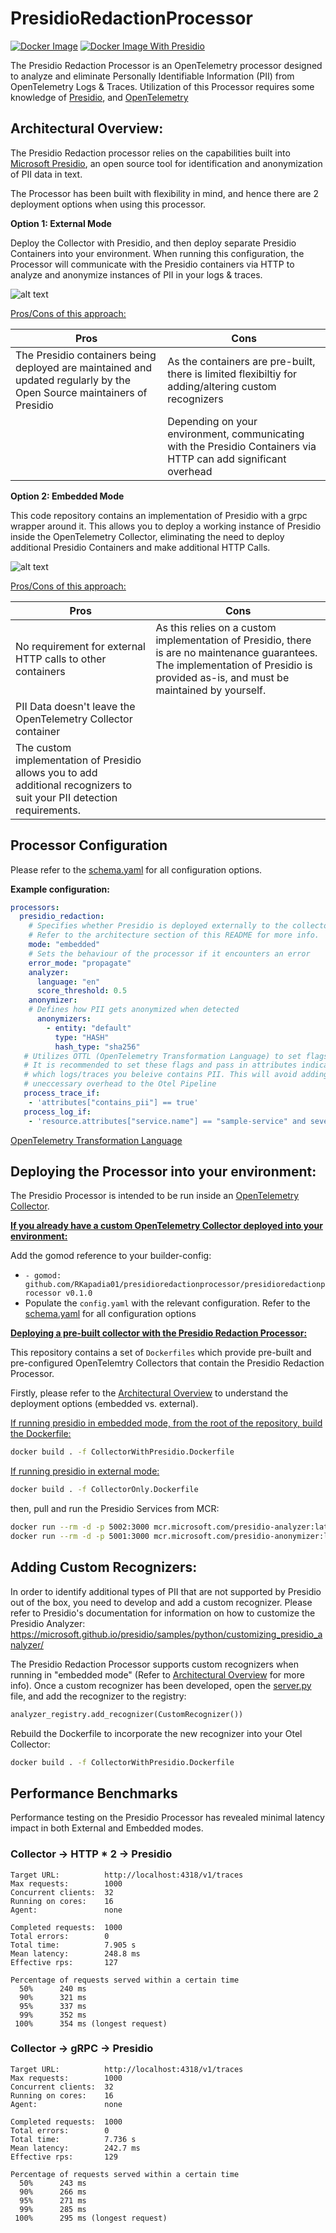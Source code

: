# PresidioRedactionProcessor

[![Docker Image](https://github.com/RKapadia01/PresidioRedactionProcessor/actions/workflows/docker-build-CollectorOnly.yaml/badge.svg?branch=main)](https://github.com/RKapadia01/PresidioRedactionProcessor/actions/workflows/docker-build-CollectorOnly.yaml)
[![Docker Image With Presidio](https://github.com/RKapadia01/PresidioRedactionProcessor/actions/workflows/docker-build-CollectorWithPresidio.yaml/badge.svg?branch=main)](https://github.com/RKapadia01/PresidioRedactionProcessor/actions/workflows/docker-build-CollectorWithPresidio.yaml)

The Presidio Redaction Processor is an OpenTelemetry processor designed to analyze and eliminate Personally Identifiable Information (PII) from OpenTelemetry Logs & Traces. Utilization of this Processor requires some knowledge of [Presidio](https://microsoft.github.io/presidio/), and [OpenTelemetry](https://opentelemetry.io/)

## Architectural Overview:
The Presidio Redaction processor relies on the capabilities built into [Microsoft Presidio](https://microsoft.github.io/presidio/), an open source tool for identification and anonymization of PII data in text.

The Processor has been built with flexibility in mind, and hence there are 2 deployment options when using this processor.

**Option 1: External Mode**

Deploy the Collector with Presidio, and then deploy separate Presidio Containers into your environment. When running this configuration, the Processor will communicate with the Presidio containers via HTTP to analyze and anonymize instances of PII in your logs & traces.

![alt text](diagrams/image-1.png)

<u>Pros/Cons of this approach:</u>

| Pros | Cons |
| ---- | ---- |
| The Presidio containers being deployed are maintained and updated regularly by the Open Source maintainers of Presidio      | As the containers are pre-built, there is limited flexibiltiy for adding/altering custom recognizers      |
|| Depending on your environment, communicating with the Presidio Containers via HTTP can add significant overhead|

**Option 2: Embedded Mode**

This code repository contains an implementation of Presidio with a grpc wrapper around it. This allows you to deploy a working instance of Presidio inside the OpenTelemetry Collector, eliminating the need to deploy additional Presidio Containers and make additional HTTP Calls.

![alt text](diagrams/image-2.png)

<u>Pros/Cons of this approach:</u>

| Pros | Cons |
| ---- | ---- |
|No requirement for external HTTP calls to other containers|As this relies on a custom implementation of Presidio, there is are no maintenance guarantees. The implementation of Presidio is provided as-is, and must be maintained by yourself.|
|PII Data doesn't leave the OpenTelemetry Collector container||
|The custom implementation of Presidio allows you to add additional recognizers to suit your PII detection requirements.||

## Processor Configuration
Please refer to the [schema.yaml](./schema.yaml) for all configuration options.

**Example configuration:**
```yaml
processors:
  presidio_redaction:
    # Specifies whether Presidio is deployed externally to the collector or internally.
    # Refer to the architecture section of this README for more info.
    mode: "embedded"
    # Sets the behaviour of the processor if it encounters an error
    error_mode: "propagate"
    analyzer:
      language: "en"
      score_threshold: 0.5
    anonymizer:
    # Defines how PII gets anonymized when detected
      anonymizers:
        - entity: "default"
          type: "HASH"
          hash_type: "sha256"
   # Utilizes OTTL (OpenTelemetry Transformation Language) to set flags
   # It is recommended to set these flags and pass in attributes indicating
   # which logs/traces you beleive contains PII. This will avoid adding
   # uneccessary overhead to the Otel Pipeline
   process_trace_if:
    - 'attributes["contains_pii"] == true'
   process_log_if:
    - 'resource.attributes["service.name"] == "sample-service" and severity_text == "INFO"'
```

[OpenTelemetry Transformation Language](https://github.com/open-telemetry/opentelemetry-collector-contrib/blob/main/pkg/ottl/README.md)

## Deploying the Processor into your environment:
The Presidio Processor is intended to be run inside an [OpenTelemetry Collector](https://opentelemetry.io/docs/collector/).

<u>**If you already have a custom OpenTelemetry Collector deployed into your environment:**</u>

Add the gomod reference to your builder-config:
- `- gomod: github.com/RKapadia01/presidioredactionprocessor/presidioredactionprocessor v0.1.0`
- Populate the `config.yaml` with the relevant configuration. Refer to the [schema.yaml](./schema.yaml) for all configuration options

<u>**Deploying a pre-built collector with the Presidio Redaction Processor:**</u>

This repository contains a set of `Dockerfiles` which provide pre-built and pre-configured OpenTelemtry Collectors that contain the Presidio Redaction Processor.

Firstly, please refer to the [Architectural Overview](#architectural-overview) to understand the deployment options (embedded vs. external).

<u>If running presidio in embedded mode, from the root of the repository, build the Dockerfile:</u>
```bash
docker build . -f CollectorWithPresidio.Dockerfile
```

<u>If running presidio in external mode:</u>
```bash
docker build . -f CollectorOnly.Dockerfile
```
then, pull and run the Presidio Services from MCR:
```bash
docker run --rm -d -p 5002:3000 mcr.microsoft.com/presidio-analyzer:latest
docker run --rm -d -p 5001:3000 mcr.microsoft.com/presidio-anonymizer:latest
```

## Adding Custom Recognizers:
In order to identify additional types of PII that are not supported by Presidio out of the box, you need to develop and add a custom recognizer. Please refer to Presidio's documentation for information on how to customize the Presidio Analyzer: https://microsoft.github.io/presidio/samples/python/customizing_presidio_analyzer/

The Presidio Redaction Processor supports custom recognizers when running in "embedded mode" (Refer to [Architectural Overview](#architectural-overview) for more info). Once a custom recognizer has been developed, open the [server.py](./presidio_grpc_wrapper/server.py) file, and add the recognizer to the registry:

```python
analyzer_registry.add_recognizer(CustomRecognizer())
```

Rebuild the Dockerfile to incorporate the new recognizer into your Otel Collector:
```bash
docker build . -f CollectorWithPresidio.Dockerfile
```

## Performance Benchmarks
Performance testing on the Presidio Processor has revealed minimal latency impact in both External and Embedded modes.

### Collector -> HTTP \* 2 -> Presidio

```
Target URL:          http://localhost:4318/v1/traces
Max requests:        1000
Concurrent clients:  32
Running on cores:    16
Agent:               none

Completed requests:  1000
Total errors:        0
Total time:          7.905 s
Mean latency:        248.8 ms
Effective rps:       127

Percentage of requests served within a certain time
  50%      240 ms
  90%      321 ms
  95%      337 ms
  99%      352 ms
 100%      354 ms (longest request)
```

### Collector -> gRPC -> Presidio

```
Target URL:          http://localhost:4318/v1/traces
Max requests:        1000
Concurrent clients:  32
Running on cores:    16
Agent:               none

Completed requests:  1000
Total errors:        0
Total time:          7.736 s
Mean latency:        242.7 ms
Effective rps:       129

Percentage of requests served within a certain time
  50%      243 ms
  90%      266 ms
  95%      271 ms
  99%      285 ms
 100%      295 ms (longest request)
```
